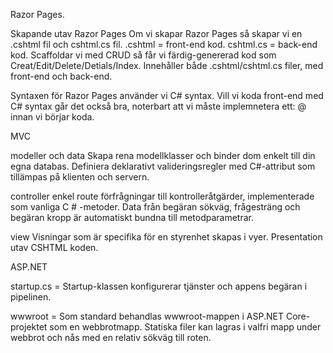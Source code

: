 Razor Pages.

Skapande utav Razor Pages
Om vi skapar Razor Pages så skapar vi en .cshtml fil och cshtml.cs fil. 
.cshtml = front-end kod.
cshtml.cs = back-end kod.
Scaffoldar vi med CRUD så får vi färdig-genererad kod som Creat/Edit/Delete/Detials/Index. Innehåller både .cshtml/cshtml.cs filer, med front-end och back-end.

Syntaxen för Razor Pages använder vi C# syntax. Vill vi koda front-end med C# syntax går det också bra, noterbart att vi måste implemnetera ett: @ innan vi börjar koda.


MVC

modeller och data
Skapa rena modellklasser och binder dom enkelt till din egna databas. Definiera deklarativt valideringsregler med C#-attribut som tillämpas på klienten och servern.

controller
enkel route förfrågningar till kontrolleråtgärder, implementerade som vanliga C # -metoder. Data från begäran sökväg, frågesträng och begäran kropp är automatiskt bundna till metodparametrar.

view
Visningar som är specifika för en styrenhet skapas i vyer. Presentation utav CSHTML koden.

ASP.NET

startup.cs = Startup-klassen konfigurerar tjänster och appens begäran i pipelinen.

wwwroot = Som standard behandlas wwwroot-mappen i ASP.NET Core-projektet som en webbrotmapp. Statiska filer kan lagras i valfri mapp under webbrot och nås med en relativ sökväg till roten.

